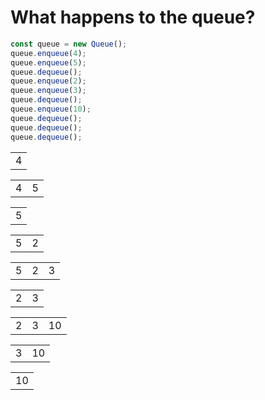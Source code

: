 # What happens to the queue?

```js
const queue = new Queue();
queue.enqueue(4);
queue.enqueue(5);
queue.dequeue();
queue.enqueue(2);
queue.enqueue(3);
queue.dequeue();
queue.enqueue(10);
queue.dequeue();
queue.dequeue();
queue.dequeue();
```

<table style="width: auto;" class="fragment fragment-dn" data-style="in-out">
    <tr>
        <td>4</td>
    </tr>
</table>

<table style="width: auto;" class="fragment fragment-dn" data-style="in-out" data-index="2">
    <tr>
        <td>4</td>
        <td>5</td>
    </tr>
</table>

<table style="width: auto;" class="fragment fragment-dn" data-style="in-out" data-index="3">
    <tr>
        <td>5</td>
    </tr>
</table>

<table style="width: auto;" class="fragment fragment-dn" data-style="in-out" data-index="4">
    <tr>
        <td>5</td>
        <td>2</td>
    </tr>
</table>

<table style="width: auto;" class="fragment fragment-dn" data-style="in-out" data-index="5">
    <tr>
        <td>5</td>
        <td>2</td>
        <td>3</td>
    </tr>
</table>

<table style="width: auto;" class="fragment fragment-dn" data-style="in-out" data-index="6">
    <tr>
        <td>2</td>
        <td>3</td>
    </tr>
</table>

<table style="width: auto;" class="fragment fragment-dn" data-style="in-out" data-index="7">
    <tr>
        <td>2</td>
        <td>3</td>
        <td>10</td>
    </tr>
</table>
<table style="width: auto;" class="fragment fragment-dn" data-style="in-out" data-index="8">
    <tr>
        <td>3</td>
        <td>10</td>
    </tr>
</table>
<table style="width: auto;" class="fragment fragment-dn" data-style="in-out" data-index="9">
    <tr>
        <td>10</td>
    </tr>
</table>
<table style="width: auto;" class="fragment fragment-dn" data-style="in-out" data-index="10">
    <tr>
    </tr>
</table>
